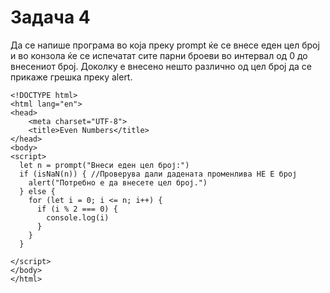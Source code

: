 # Задача 4

Да се напише програма во која преку prompt ќе се внесе еден цел број
и во конзола ќе се испечатат сите парни броеви во интервал од 0 до
внесениот број.
Доколку е внесено нешто различно од цел број да се прикаже грешка преку alert.

~~~
<!DOCTYPE html>
<html lang="en">
<head>
    <meta charset="UTF-8">
    <title>Even Numbers</title>
</head>
<body>
<script>
  let n = prompt("Внеси еден цел број:")
  if (isNaN(n)) { //Проверува дали дадената променлива НЕ Е број
    alert("Потребно е да внесете цел број.")
  } else {
    for (let i = 0; i <= n; i++) {
      if (i % 2 === 0) {
        console.log(i)
      }
    }
  }

</script>
</body>
</html>
~~~